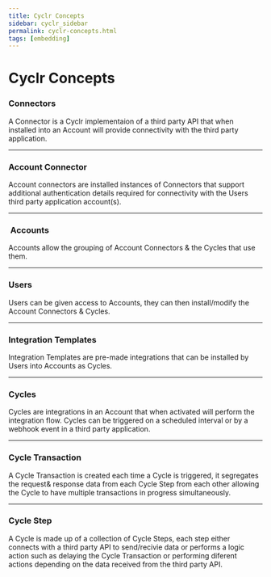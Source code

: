 ```yaml
---
title: Cyclr Concepts
sidebar: cyclr_sidebar
permalink: cyclr-concepts.html
tags: [embedding]
---
```


# Cyclr Concepts #

### Connectors

A Connector is a Cyclr implementaion of a third party API that when installed into an Account will provide connectivity with the third party application.

* * *

### Account Connector

Account connectors are installed instances of Connectors that support additional authentication details required for connectivity with the Users third party application account(s).

* * *

###  Accounts

Accounts allow the grouping of Account Connectors & the Cycles that use them.

* * *

### Users

Users can be given access to Accounts, they can then install/modify the Account Connectors & Cycles.

* * *

### Integration Templates

Integration Templates are pre-made integrations that can be installed by Users into Accounts as Cycles.

* * *

### Cycles

Cycles are integrations in an Account that when activated will perform the integration flow. Cycles can be triggered on a scheduled interval or by a webhook event in a third party application.

* * *

### Cycle Transaction

A Cycle Transaction is created each time a Cycle is triggered, it segregates the request& response data from each Cycle Step from each other allowing the Cycle to have multiple transactions in progress simultaneously.

* * *

### Cycle Step

A Cycle is made up of a collection of Cycle Steps, each step either connects with a third party API to send/recivie data or performs a logic action such as delaying the Cycle Transaction or performing diferent actions depending on the data received from the third party API.
